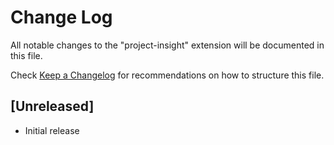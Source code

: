 # Change Log

All notable changes to the "project-insight" extension will be documented in this file.

Check [Keep a Changelog](http://keepachangelog.com/) for recommendations on how to structure this file.

## [Unreleased]

- Initial release